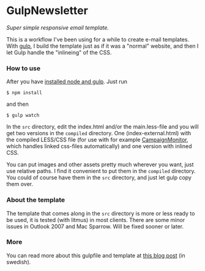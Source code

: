 GulpNewsletter
==============

*Super simple responsive email template.*

This is a workflow I've been using for a while to create e-mail templates. With [gulp](http://gulpjs.com/), I build the template just as if it was a "normal" website, and then I let Gulp handle the "inlineing" of the CSS.

### How to use

After you have [installed node and gulp](https://github.com/gulpjs/gulp/blob/master/docs/getting-started.md). Just run

	$ npm install

and then

	$ gulp watch

In the `src` directory, edit the index.html and/or the main.less-file and you will get two versions in the `compiled` directory. One (index-external.html) with the compiled LESS/CSS file (for use with for example [CampaignMonitor](https://www.campaignmonitor.com/), which handles linked css-files automatically) and one version with inlined CSS. 

You can put images and other assets pretty much wherever you want, just use relative paths. I find it convenient to put them in the `compiled` directory. You could of course have them in the `src` directory, and just let gulp copy them over.

### About the template

The template that comes along in the `src` directory is more or less ready to be used, it is tested (with litmus) in most clients. There are some minor issues in Outlook 2007 and Mac Sparrow. Will be fixed sooner or later.

### More

You can read more about this gulpfile and template at [this blog post](http://marcusolsson.me/2014/06/22/lite-battre-och-enklare-e-postmallar) (in swedish).